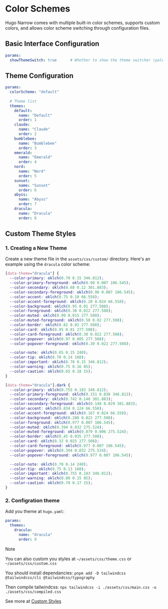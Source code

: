 # Color Schemes

Hugo Narrow comes with multiple built-in color schemes, supports custom colors, and allows color scheme switching through configuration files.

## Basic Interface Configuration

```yaml
params:
  showThemeSwitch: true      # Whether to show the theme switcher (palette icon)
```

## Theme Configuration

```yaml
params:
  colorScheme: "default"
  
  # Theme list
  themes:
    default:
      name: "Default"
      order: 1
    claude:
      name: "Claude"
      order: 2
    bumblebee:
      name: "Bumblebee"
      order: 3
    emerald:
      name: "Emerald"
      order: 4
    nord:
      name: "Nord"
      order: 5
    sunset:
      name: "Sunset"
      order: 6
    abyss:
      name: "Abyss"
      order: 7
    dracula:
      name: "Dracula"
      order: 8
```

## Custom Theme Styles

### 1. Creating a New Theme

Create a new theme file in the `assets/css/custom/` directory. Here's an example using the `dracula` color scheme:

```css
[data-theme="dracula"] {
  --color-primary: oklch(0.70 0.15 346.812);
  --color-primary-foreground: oklch(0.98 0.007 106.545);
  --color-secondary: oklch(0.68 0.12 301.883);
  --color-secondary-foreground: oklch(0.98 0.007 106.545);
  --color-accent: oklch(0.75 0.10 66.558);
  --color-accent-foreground: oklch(0.20 0.024 66.558);
  --color-background: oklch(0.95 0.01 277.508);
  --color-foreground: oklch(0.30 0.022 277.508);
  --color-muted: oklch(0.90 0.015 277.508);
  --color-muted-foreground: oklch(0.50 0.02 277.508);
  --color-border: oklch(0.82 0.02 277.508);
  --color-card: oklch(0.95 0.01 277.508);
  --color-card-foreground: oklch(0.30 0.022 277.508);
  --color-popover: oklch(0.97 0.005 277.508);
  --color-popover-foreground: oklch(0.30 0.022 277.508);

  --color-note: oklch(0.65 0.15 240);
  --color-tip: oklch(0.70 0.14 160);
  --color-important: oklch(0.70 0.15 346.812);
  --color-warning: oklch(0.75 0.16 85);
  --color-caution: oklch(0.65 0.18 15);
}

[data-theme="dracula"].dark {
  --color-primary: oklch(0.755 0.183 346.812);
  --color-primary-foreground: oklch(0.151 0.036 346.812);
  --color-secondary: oklch(0.742 0.148 301.883);
  --color-secondary-foreground: oklch(0.148 0.029 301.883);
  --color-accent: oklch(0.834 0.124 66.558);
  --color-accent-foreground: oklch(0.167 0.024 66.558);
  --color-background: oklch(0.288 0.022 277.508);
  --color-foreground: oklch(0.977 0.007 106.545);
  --color-muted: oklch(0.394 0.032 275.524);
  --color-muted-foreground: oklch(0.879 0.006 275.524);
  --color-border: oklch(0.45 0.035 277.508);
  --color-card: oklch(0.32 0.025 277.508);
  --color-card-foreground: oklch(0.977 0.007 106.545);
  --color-popover: oklch(0.394 0.032 275.524);
  --color-popover-foreground: oklch(0.977 0.007 106.545);

  --color-note: oklch(0.70 0.14 240);
  --color-tip: oklch(0.75 0.13 160);
  --color-important: oklch(0.755 0.183 346.812);
  --color-warning: oklch(0.80 0.15 85);
  --color-caution: oklch(0.70 0.17 15);
}
```

### 2. Configration theme

Add you theme at `hugo.yaml`:

```yaml
params:
  themes:
    dracula:
      name: "dracula"
      order: 9
```

> [!NOTE]
> You can also custom you styles at `~/assets/css/theme.css` or `~/assets/css/custom.css`
>
> You should install dependancies: `pnpm add -D tailwindcss @tailwindcss/cli @tailwindcss/typography`
>
> Then compile tailwindcss: `npx tailwindcss -i ./assets/css/main.css -o ./assets/css/compiled.css`
>
> See more at [Custom Styles](/configration/custom-style)